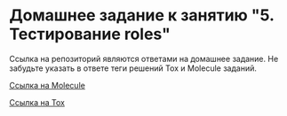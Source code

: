 # Домашнее задание к занятию "5. Тестирование roles"

Ссылка на репозиторий являются ответами на домашнее задание. Не забудьте указать в ответе теги решений Tox и Molecule заданий.

[Ссылка на Molecule](https://github.com/F1oMaCTeP/devops-netology1/tree/main/08-ansible-05-test/vector-role)

[Ссылка на Tox](https://github.com/F1oMaCTeP/devops-netology1/tree/v0.3/08-ansible-05-test/vector-role)
